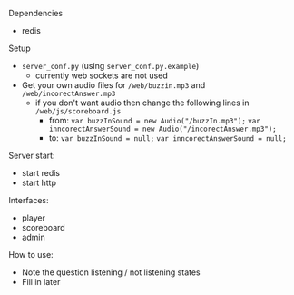 Dependencies
* redis

Setup
* `server_conf.py` (using `server_conf.py.example`)
	* currently web sockets are not used
* Get your own audio files for `/web/buzzin.mp3` and `/web/incorectAnswer.mp3`
	* if you don't want audio then change the following lines in `/web/js/scoreboard.js`
		* from:
			`var buzzInSound = new Audio("/buzzIn.mp3");`
			`var inncorectAnswerSound = new Audio("/incorectAnswer.mp3");`
		* to:
			`var buzzInSound = null;`
			`var inncorectAnswerSound = null;`

Server start:
* start redis
* start http

Interfaces:
* player 
* scoreboard
* admin

How to use:
* Note the question listening / not listening states
* Fill in later